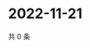 # 2022-11-21

共 0 条

<!-- BEGIN WEIBO -->
<!-- 最后更新时间 Mon Nov 21 2022 03:12:24 GMT+0800 (China Standard Time) -->

<!-- END WEIBO -->
